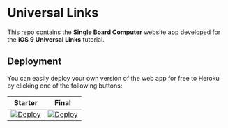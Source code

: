 # Universal Links

This repo contains the **Single Board Computer** website app developed for the **iOS 9 Universal Links** tutorial.

## Deployment

You can easily deploy your own version of the web app for free to Heroku by clicking one of the following buttons:

| Starter | Final |
|---------|-------|
| [![Deploy](https://www.herokucdn.com/deploy/button.svg)](https://heroku.com/deploy?template=https://github.com/Yurain91/bankuniversallinks/tree/starter) | [![Deploy](https://www.herokucdn.com/deploy/button.svg)](https://heroku.com/deploy?template=https://github.com/Yurain91/bankuniversallinks/tree/final) |
